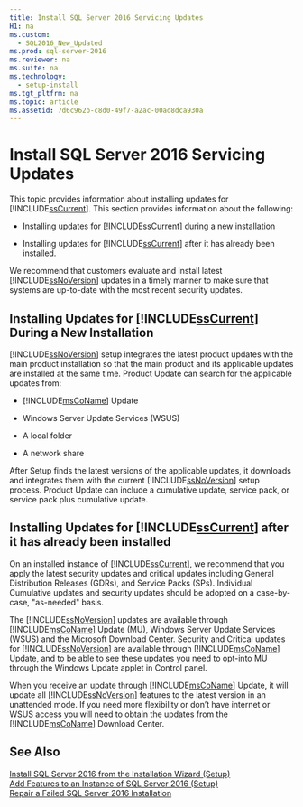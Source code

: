 ```yaml
---
title: Install SQL Server 2016 Servicing Updates
H1: na
ms.custom: 
  - SQL2016_New_Updated
ms.prod: sql-server-2016
ms.reviewer: na
ms.suite: na
ms.technology: 
  - setup-install
ms.tgt_pltfrm: na
ms.topic: article
ms.assetid: 7d6c962b-c8d0-49f7-a2ac-00ad8dca930a
---
```

# Install SQL Server 2016 Servicing Updates
  This topic provides information about installing updates for [!INCLUDE[ssCurrent](../../Token/Other/ssCurrent_md.md)]. This section provides information about the following:  
  
-   Installing updates for [!INCLUDE[ssCurrent](../../Token/Other/ssCurrent_md.md)] during a new installation  
  
-   Installing updates for [!INCLUDE[ssCurrent](../../Token/Other/ssCurrent_md.md)] after it has already been installed.  
  
 We recommend that customers evaluate and install latest [!INCLUDE[ssNoVersion](../../Token/Other/ssNoVersion_md.md)] updates in a timely manner to make sure that systems are up\-to\-date with the most recent security updates.  
  
## Installing Updates for [!INCLUDE[ssCurrent](../../Token/Other/ssCurrent_md.md)] During a New Installation  
 [!INCLUDE[ssNoVersion](../../Token/Other/ssNoVersion_md.md)] setup integrates the latest product updates with the main product installation so that the main product and its applicable updates are installed at the same time. Product Update can search for the applicable updates from:  
  
-   [!INCLUDE[msCoName](../../Token/Other/msCoName_md.md)] Update  
  
-   Windows Server Update Services \(WSUS\)  
  
-   A local folder  
  
-   A network share  
  
 After Setup finds the latest versions of the applicable updates, it downloads and integrates them with the current [!INCLUDE[ssNoVersion](../../Token/Other/ssNoVersion_md.md)] setup process. Product Update can include a cumulative update, service pack, or service pack plus cumulative update.  
  
## Installing Updates for [!INCLUDE[ssCurrent](../../Token/Other/ssCurrent_md.md)] after it has already been installed  
 On an installed instance of [!INCLUDE[ssCurrent](../../Token/Other/ssCurrent_md.md)], we recommend that you apply the latest security updates and critical updates including General Distribution Releases \(GDRs\), and Service Packs \(SPs\). Individual Cumulative updates and security updates should be adopted on a case\-by\-case, "as\-needed" basis.  
  
 The [!INCLUDE[ssNoVersion](../../Token/Other/ssNoVersion_md.md)] updates are available through [!INCLUDE[msCoName](../../Token/Other/msCoName_md.md)] Update \(MU\), Windows Server Update Services \(WSUS\) and the Microsoft Download Center. Security and Critical updates for [!INCLUDE[ssNoVersion](../../Token/Other/ssNoVersion_md.md)] are available through [!INCLUDE[msCoName](../../Token/Other/msCoName_md.md)] Update, and to be able to see these updates you need to opt\-into MU through the Windows Update applet in Control panel.  
  
 When you receive an update through [!INCLUDE[msCoName](../../Token/Other/msCoName_md.md)] Update, it will update all [!INCLUDE[ssNoVersion](../../Token/Other/ssNoVersion_md.md)] features to the latest version in an unattended mode. If you need more flexibility or don’t have internet or WSUS access you will need to obtain the updates from the [!INCLUDE[msCoName](../../Token/Other/msCoName_md.md)] Download Center.  
  
## See Also  
 [Install SQL Server 2016 from the Installation Wizard &#40;Setup&#41;](../../Topics/TopicNameNotContainA/Install-SQL-Server-2016-from-the-Installation-Wizard--Setup-.md)   
 [Add Features to an Instance of SQL Server 2016 &#40;Setup&#41;](../../Topics/TopicNameNotContainA/Add-Features-to-an-Instance-of-SQL-Server-2016--Setup-.md)   
 [Repair a Failed SQL Server 2016 Installation](../../Topics/TopicNameContainA/Repair-a-Failed-SQL-Server-2016-Installation.md)  
  
  